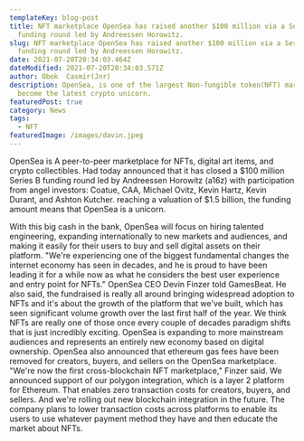 ```yaml
---
templateKey: blog-post
title: NFT marketplace OpenSea has raised another $100 million via a Series B
  funding round led by Andreessen Horowitz.
slug: NFT marketplace OpenSea has raised another $100 million via a Series B
  funding round led by Andreessen Horowitz.
date: 2021-07-20T20:34:03.464Z
dateModified: 2021-07-20T20:34:03.571Z
author: Obok  Casmir(Jnr)
description: OpenSea, is one of the largest Non-fungible token(NFT) marketplaces
  become the latest crypto unicorn.
featuredPost: true
category: News
tags:
  - NFT
featuredImage: /images/davin.jpeg
---
```

OpenSea is A peer-to-peer marketplace for NFTs, digital art items, and crypto collectibles. 
Had today announced  that it has closed a $100 million Series B funding round led by Andreessen Horowitz (a16z) with participation from angel investors:  Coatue, CAA, Michael Ovitz, Kevin Hartz, Kevin Durant, and Ashton Kutcher. reaching a valuation of $1.5 billion, the funding amount means that OpenSea is a unicorn.

With this big cash in the bank, OpenSea will focus on hiring talented engineering, expanding internationally to new markets and audiences, and making it easily for their users to buy and sell digital assets on their platform.
"We're experiencing one of the biggest fundamental changes the internet economy has seen in decades, and he is proud to have been leading it for a while now as what he considers the best user experience and entry point for NFTs."  OpenSea CEO  Devin Finzer told GamesBeat. 
He also said, the fundraised is really all around bringing widespread adoption to NFTs and it's about the growth of the platform that we've built, which has seen significant volume growth over the last first half of the year. We think NFTs are really one of those once every couple of decades paradigm shifts that is just incredibly exciting. 
OpenSea is expanding to more mainstream audiences and represents an entirely new economy based on digital ownership.
OpenSea also announced that ethereum gas fees have been removed for creators, buyers, and sellers on the OpenSea marketplace. 
"We're now the first cross-blockchain  NFT marketplace," Finzer said. We announced support of our polygon integration, which is a layer 2 platform for Ethereum. That enables zero transaction costs for creators, buyers, and sellers. And we're rolling out new blockchain integration in the future.
The company plans to lower transaction costs across platforms to enable its users to use whatever payment method they have and then educate the market about NFTs.
